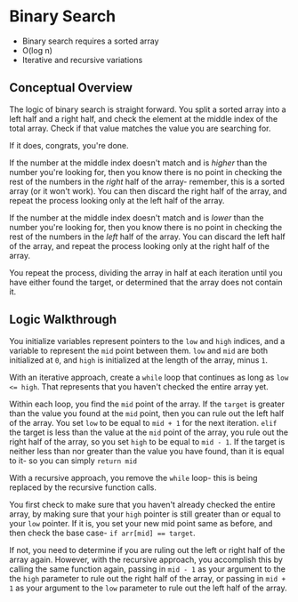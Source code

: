 # Binary Search

- Binary search requires a sorted array
- O(log n)
- Iterative and recursive variations

## Conceptual Overview

The logic of binary search is straight forward. You split a sorted array into a left half and a right half, and check the element at the middle index of the total array. Check if that value matches the value you are searching for.

If it does, congrats, you're done. 

If the number at the middle index doesn't match and is *higher* than the number you're looking for, then you know there is no point in checking the rest of the numbers in the *right* half of the array- remember, this is a sorted array (or it won't work). You can then discard the right half of the array, and repeat the process looking only at the left half of the array.

If the number at the middle index doesn't match and is *lower* than the number you're looking for, then you know there is no point in checking the rest of the numbers in the *left* half of the array. You can discard the left half of the array, and repeat the process looking only at the right half of the array.

You repeat the process, dividing the array in half at each iteration until you have either found the target, or determined that the array does not contain it.

## Logic Walkthrough
You initialize variables represent pointers to the `low` and `high` indices, and a variable to represent the `mid` point between them. `low` and `mid` are both initialized at `0`, and `high` is initialized at the length of the array, minus `1`.

With an iterative approach, create a `while` loop that continues as long as `low <= high`. That represents that you haven't checked the entire array yet.

Within each loop, you find the `mid` point of the array. If the `target` is greater than the value you found at the `mid` point, then you can rule out the left half of the array. You set `low` to be equal to `mid + 1` for the next iteration. `elif` the target is less than the value at the `mid` point of the array, you rule out the right half of the array, so you set `high` to be equal to `mid - 1`. If the target is neither less than nor greater than the value you have found, than it is equal to it- so you can simply `return mid`


With a recursive approach, you remove the `while` loop- this is being replaced by the recursive function calls.

You first check to make sure that you haven't already checked the entire array, by making sure that your `high` pointer is still greater than or equal to your `low` pointer. If it is, you set your new mid point same as before, and then check the base case- `if arr[mid] == target`.

If not, you need to determine if you are ruling out the left or right half of the array again. However, with the recursive approach, you accomplish this by calling the same function again, passing in `mid - 1` as your argument to the the `high` parameter to rule out the right half of the array, or passing in `mid + 1` as your argument to the `low` parameter to rule out the left half of the array.